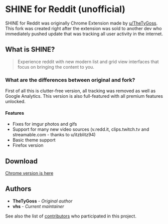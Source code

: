# SHINE for Reddit (unofficial)

SHINE for Reddit was originally Chrome Extension made by [u/TheTyGoss](https://www.reddit.com/user/thetygoss/posts/). This fork was created right after the extension was sold to another dev who immediately pushed update that was tracking all user activity in the internet.

## What is SHINE?

> Experience reddit with new modern list and grid view interfaces that focus on bringing the content to you.


### What are the differences between original and fork?

First of all this is clutter-free version, all tracking was removed as well as Google Analytics. This version is also full-featured with all premium features unlocked.

#### Features
* Fixes for imgur photos and gifs
* Support for many new video sources (v.redd.it, clips.twitch.tv and streamable.com - thanks to u/itzblitz94)
* Basic theme support
* Firefox version

## Download

[Chrome version is here](https://chrome.google.com/webstore/detail/shine-for-reddit-unoffici/dlbccbcpelghmhkhmpefncahafgigkek)

## Authors

* **TheTyGoss** - *Original author*
* **vhs** - *Current maintainer*

See also the list of [contributors](https://github.com/your/project/contributors) who participated in this project.
